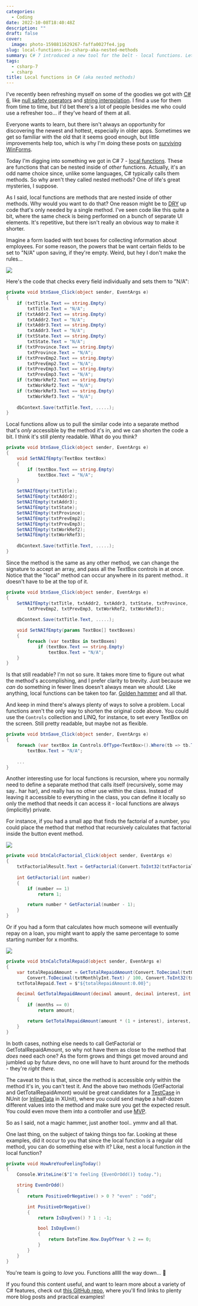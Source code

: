```yaml
---
categories:
  - Coding
date: 2022-10-08T18:40:48Z
description: ""
draft: false
cover:
  image: photo-1598811629267-faffa0027fe4.jpg
slug: local-functions-in-csharp-aka-nested-methods
summary: C# 7 introduced a new tool for the belt - local functions. Let's take a look at what they are, how to use them, and why we might not want to.
tags:
  - csharp-7
  - csharp
title: Local functions in C# (aka nested methods)
---
```

I've recently been refreshing myself on some of the goodies we got with [C# 6](https://grantwinney.com/tags/c-6-0/), like [null safety operators](https://grantwinney.com/null-conditional-and-null-coalescing-operators/) and [string interpolation](https://grantwinney.com/using-string-interpolation-to-craft-readable-strings/). I find a use for them from time to time, but I'd bet there's a lot of people besides me who could use a refresher too... if they've heard of them at all.

Everyone wants to learn, but there isn't always an opportunity for discovering the newest and hottest, especially in older apps. Sometimes we get so familiar with the old that it seems good enough, but little improvements help too, which is why I'm doing these posts on [surviving WinForms](https://grantwinney.com/tags/surviving-winforms/).

Today I'm digging into something we got in C# 7 - [local functions](https://learn.microsoft.com/en-us/dotnet/csharp/programming-guide/classes-and-structs/local-functions). These are functions that can be nested inside of _other_ functions. Actually, it's an odd name choice since, unlike some languages, C# typically calls them methods. So why aren't they called nested methods? One of life's great mysteries, I suppose.

As I said, local functions are methods that are nested inside of other methods. Why would you want to do that? One reason might be to [DRY](https://www.nickang.com/2017-12-11-what-is-dry-programming/) up code that's only needed by a single method. I've seen code like this quite a bit, where the same check is being performed on a bunch of separate UI elements. It's repetitive, but there isn't really an obvious way to make it shorter.

Imagine a form loaded with text boxes for collecting information about employees. For some reason, the powers that be want certain fields to be set to "N/A" upon saving, if they're empty. Weird, but hey I don't make the rules...

![](image.png)

Here's the code that checks every field individually and sets them to "N/A":

```csharp
private void btnSave_Click(object sender, EventArgs e)
{
    if (txtTitle.Text == string.Empty)
        txtTitle.Text = "N/A";
    if (txtAddr2.Text == string.Empty)
        txtAddr2.Text = "N/A";
    if (txtAddr3.Text == string.Empty)
        txtAddr3.Text = "N/A";
    if (txtState.Text == string.Empty)
        txtState.Text = "N/A";
    if (txtProvince.Text == string.Empty)
        txtProvince.Text = "N/A";
    if (txtPrevEmp2.Text == string.Empty)
        txtPrevEmp2.Text = "N/A";
    if (txtPrevEmp3.Text == string.Empty)
        txtPrevEmp3.Text = "N/A";
    if (txtWorkRef2.Text == string.Empty)
        txtWorkRef2.Text = "N/A";
    if (txtWorkRef3.Text == string.Empty)
        txtWorkRef3.Text = "N/A";
    
    dbContext.Save(txtTitle.Text, .....);
}
```

Local functions allow us to pull the similar code into a separate method that's _only_ accessible by the method it's in, and we can shorten the code a bit. I think it's still plenty readable. What do you think?

```csharp
private void btnSave_Click(object sender, EventArgs e)
{
    void SetNAIfEmpty(TextBox textBox)
    {
        if (textBox.Text == string.Empty)
            textBox.Text = "N/A";
    }

    SetNAIfEmpty(txtTitle);
    SetNAIfEmpty(txtAddr2);
    SetNAIfEmpty(txtAddr3);
    SetNAIfEmpty(txtState);
    SetNAIfEmpty(txtProvince);
    SetNAIfEmpty(txtPrevEmp2);
    SetNAIfEmpty(txtPrevEmp3);
    SetNAIfEmpty(txtWorkRef2);
    SetNAIfEmpty(txtWorkRef3);
    
    dbContext.Save(txtTitle.Text, .....);
}
```

Since the method is the same as any other method, we can change the signature to accept an array, and pass all the TextBox controls in at once. Notice that the "local" method can occur anywhere in its parent method.. it doesn't have to be at the top of it.

```csharp
private void btnSave_Click(object sender, EventArgs e)
{
    SetNAIfEmpty(txtTitle, txtAddr2, txtAddr3, txtState, txtProvince,
        txtPrevEmp2, txtPrevEmp3, txtWorkRef2, txtWorkRef3);
    
    dbContext.Save(txtTitle.Text, .....);

    void SetNAIfEmpty(params TextBox[] textBoxes)
    {
        foreach (var textBox in textBoxes)
            if (textBox.Text == string.Empty)
                textBox.Text = "N/A";
    }
}
```

Is that still readable? I'm not so sure. It takes more time to figure out what the method's accomplishing, and I prefer clarity to brevity. Just because we _can_ do something in fewer lines doesn't always mean we _should._ Like anything, local functions can be taken too far. [Golden hammer](https://ceopedia.org/index.php/Golden_hammer#Golden_hammer_in_computer_programming) and all that.

And keep in mind there's always plenty of ways to solve a problem. Local functions aren't the only way to shorten the original code above. You could use the `Controls` collection and LINQ, for instance, to set every TextBox on the screen. Still pretty readable, but maybe not as flexible.

```csharp
private void btnSave_Click(object sender, EventArgs e)
{
    foreach (var textBox in Controls.OfType<TextBox>().Where(tb => tb.Text == string.Empty))
        textBox.Text = "N/A";
    
    ...
}
```

Another interesting use for local functions is recursion, where you normally need to define a separate method that calls itself (recursively, some may say.. har har), and really has no other use within the class. Instead of leaving it accessible to everything in the class, you can define it locally so only the method that needs it can access it - local functions are always (implicitly) private.

For instance, if you had a small app that finds the factorial of a number, you could place the method that method that recursively calculates that factorial inside the button event method.

![](image-1.png)

```csharp
private void btnCalcFactorial_Click(object sender, EventArgs e)
{
    txtFactorialResult.Text = GetFactorial(Convert.ToInt32(txtFactorialStart.Text)).ToString();
            
    int GetFactorial(int number)
    {
        if (number == 1)
            return 1;

        return number * GetFactorial(number - 1);
    }
}
```

Or if you had a form that calculates how much someone will eventually repay on a loan, you might want to apply the same percentage to some starting number for x months.

![](image-2.png)

```csharp
private void btnCalcTotalRepaid(object sender, EventArgs e)
{
    var totalRepaidAmount = GetTotalRepaidAmount(Convert.ToDecimal(txtOrigLoan.Text),
        Convert.ToDecimal(txtMonthlyInt.Text) / 100, Convert.ToInt32(txtNbrOfMonths.Text));
    txtTotalRepaid.Text = $"${totalRepaidAmount:0.00}";

    decimal GetTotalRepaidAmount(decimal amount, decimal interest, int months)
    {
        if (months == 0)
            return amount;

        return GetTotalRepaidAmount(amount * (1 + interest), interest, --months);
    }
}
```

In both cases, nothing else needs to call GetFactorial or GetTotalRepaidAmount, so why not have them as close to the method that _does_ need each one? As the form grows and things get moved around and jumbled up by future devs, no one will have to hunt around for the methods - they're _right there_.

The caveat to this is that, since the method is accessible only within the method it's in, you can't test it. And the above two methods (GetFactorial and GetTotalRepaidAmont) would be great candidates for a [TestCase](https://docs.nunit.org/articles/nunit/writing-tests/attributes/testcase.html) in NUnit (or [InlineData](https://exceptionnotfound.net/using-xunit-theory-and-inlinedata-to-test-c-extension-methods/) in XUnit), where you could send maybe a half-dozen different values into the method and make sure you get the expected result. You could even move them into a controller and use [MVP](https://grantwinney.com/its-possible-to-test-a-winforms-app-using-mvp/).

So as I said, not a magic hammer, just another tool.. ymmv and all that.

One last thing, on the subject of taking things too far. Looking at these examples, did it occur to you that since the local function is a regular old method, you can do something else with it? Like, nest a local function _in_ the local function?

```csharp
private void HowAreYouFeelingToday()
{
    Console.WriteLine($"I'm feeling {EvenOrOdd()} today.");

    string EvenOrOdd()
    {
        return PositiveOrNegative() > 0 ? "even" : "odd";

        int PositiveOrNegative()
        {
            return IsDayEven() ? 1 : -1;

            bool IsDayEven()
            {
                return DateTime.Now.DayOfYear % 2 == 0;
            }
        }
    }
}
```

You're team is going to _love_ you. Functions alllll the way down... 🐢

If you found this content useful, and want to learn more about a variety of C# features, check out [this GitHub repo](https://github.com/grantwinney/CSharpDotNetExamples), where you'll find links to plenty more blog posts and practical examples!
